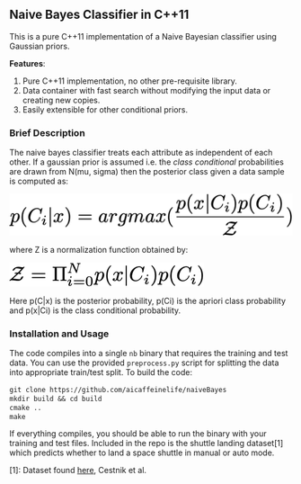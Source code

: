 ## Naive Bayes Classifier in C++11

This is a pure C++11 implementation of a Naive Bayesian classifier using Gaussian priors.

**Features**:
1. Pure C++11 implementation, no other pre-requisite library.
2. Data container with fast search without modifying the input data or creating new copies.
3. Easily extensible for other conditional priors.


### Brief Description 

The naive bayes classifier treats each attribute as independent of each other. If a gaussian prior is assumed i.e. the _class conditional_ probabilities are drawn from N(mu, sigma) then the posterior class given a data sample is computed as:

<img src="figs/bayes_classifier.png" />

where Z is a normalization function obtained by:

<img src="figs/lower_factor.png" />

Here p(C|x) is the posterior probability, p(Ci) is the apriori class probability and p(x|Ci) is the class conditional probability. 

### Installation and Usage

The code compiles into a single `nb` binary that requires the training and test data. You can use the provided `preprocess.py` script for splitting the data into appropriate train/test split. To build the code:

```
git clone https://github.com/aicaffeinelife/naiveBayes
mkdir build && cd build 
cmake ..
make
``` 

If everything compiles, you should be able to run the binary with your training and test files. Included in the repo is the shuttle landing dataset[1] which predicts whether to land a space shuttle in manual or auto mode.


[1]: Dataset found [here](https://archive.ics.uci.edu/ml/datasets/Shuttle+Landing+Control), Cestnik et al.
